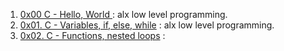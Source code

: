 1. [0x00 C - Hello, World ](./0x00-hello_world) : alx low level programming.
2. [0x01. C - Variables, if, else, while](./0x01-variables_if_else_while) : alx low level programming. 
3. [0x02. C - Functions, nested loops](./0x02-functions_nested_loops) : 
